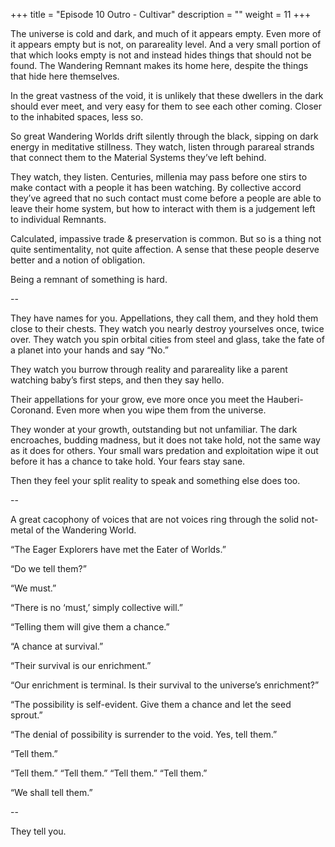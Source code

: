 +++
title = "Episode 10 Outro - Cultivar"
description = ""
weight = 11
+++

The universe is cold and dark, and much of it appears empty. Even more of it appears empty but is not, on parareality level. And a very small portion of that which looks empty  is not and instead hides things that should not be found. The Wandering Remnant makes its home here, despite the things that hide here themselves.  

In the great vastness of the void, it is unlikely that these dwellers in the dark should ever meet, and very easy for them to see each other coming. Closer to the inhabited spaces, less so. 

So great Wandering Worlds drift silently through the black, sipping on dark energy in meditative stillness. They watch, listen through parareal strands that connect them to the Material Systems they’ve left behind.

They watch, they listen. Centuries, millenia may pass before one stirs to make contact with a people it has been watching. By collective accord they’ve agreed that no such contact must come before a people are able to leave their home system, but how to interact with them is a judgement left to individual Remnants.  

Calculated, impassive trade & preservation is common. But so is a thing not quite sentimentality, not quite affection. A sense that these people deserve better and a notion of obligation.

Being a remnant of something is hard.  

--

They have names for you. Appellations, they call them, and they hold them close to their chests. They watch you nearly destroy yourselves once, twice over. They watch you spin orbital cities from steel and glass, take the fate of a planet into your hands and say “No.”

They watch you burrow through reality and parareality like a parent watching baby’s first steps, and then they say hello.

Their appellations for your grow, eve more once you meet the Hauberi-Coronand. Even more when you wipe them from the universe. 

They wonder at your growth, outstanding but not unfamiliar. The dark encroaches, budding madness, but it does not take hold, not the same way as it does for others. Your small wars predation and exploitation wipe it out before it has a chance to take hold. Your fears stay sane.  

Then they feel your split reality to speak and something else does too.

--

A great cacophony of voices that are not voices ring through the solid not-metal of the Wandering World.  

“The Eager Explorers have met the Eater of Worlds.”

“Do we tell them?”

“We must.”

“There is no ‘must,’ simply collective will.”

“Telling them will give them a chance.”

“A chance at survival.”

“Their survival is our enrichment.”

“Our enrichment is terminal. Is their survival to the universe’s enrichment?”

“The possibility is self-evident. Give them a chance and let the seed sprout.”

“The denial of possibility is surrender to the void. Yes, tell them.”

“Tell them.”

“Tell them.”
“Tell them.”
“Tell them.”
“Tell them.”

“We shall tell them.”

--

They tell you. 
